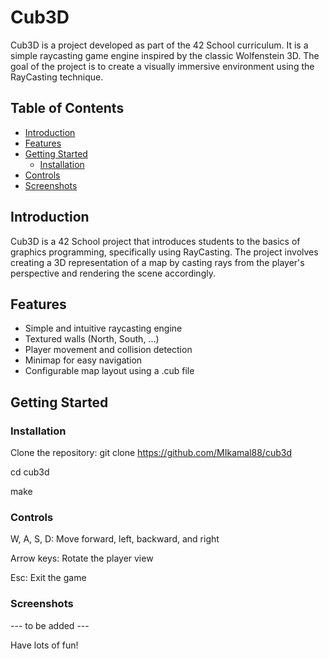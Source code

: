 # Cub3D

Cub3D is a project developed as part of the 42 School curriculum. It is a simple raycasting game engine inspired by the classic Wolfenstein 3D. The goal of the project is to create a visually immersive environment using the RayCasting technique.

## Table of Contents

- [Introduction](#introduction)
- [Features](#features)
- [Getting Started](#getting-started)
  - [Installation](#installation)
- [Controls](#controls)
- [Screenshots](#screenshots)

## Introduction

Cub3D is a 42 School project that introduces students to the basics of graphics programming, specifically using RayCasting. The project involves creating a 3D representation of a map by casting rays from the player's perspective and rendering the scene accordingly.

## Features

- Simple and intuitive raycasting engine
- Textured walls (North, South, ...)
- Player movement and collision detection
- Minimap for easy navigation
- Configurable map layout using a .cub file

## Getting Started

### Installation

Clone the repository:
   git clone https://github.com/MIkamal88/cub3d

   cd cub3d

   make

### Controls
W, A, S, D: Move forward, left, backward, and right

Arrow keys: Rotate the player view

Esc: Exit the game

### Screenshots

--- to be added ---

Have lots of fun!
